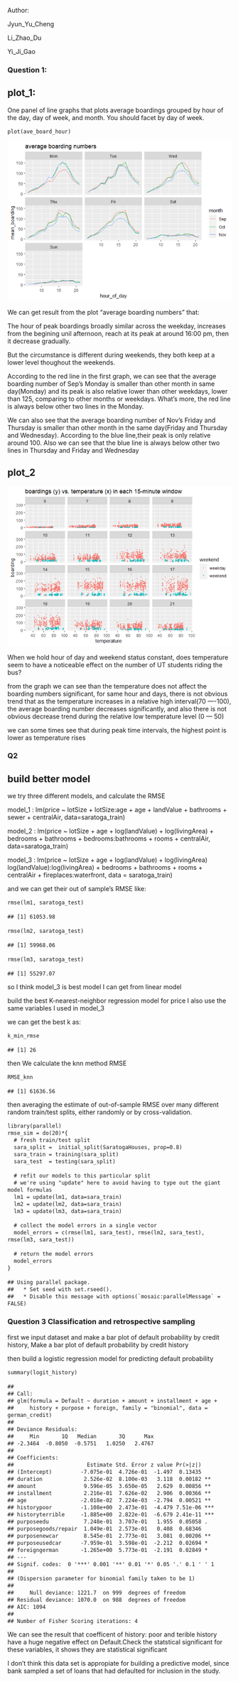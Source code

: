 Author:

Jyun\_Yu\_Cheng

Li\_Zhao\_Du

Yi\_Ji\_Gao

### Question 1:

plot\_1:
--------

One panel of line graphs that plots average boardings grouped by hour of
the day, day of week, and month. You should facet by day of week.

    plot(ave_board_hour)

![](HW2_files/figure-markdown_strict/average%20boarding%20numbers-1.png)

We can get result from the plot “average boarding numbers” that:

The hour of peak boardings broadly similar across the weekday, increases
from the begining unil afternoon, reach at its peak at around 16:00 pm,
then it decrease gradually.

But the circumstance is different during weekends, they both keep at a
lower level thoughout the weekends.

According to the red line in the first graph, we can see that the
average boarding number of Sep’s Monday is smaller than other month in
same day(Monday) and its peak is also relative lower than other
weekdays, lower than 125, comparing to other months or weekdays. What’s
more, the red line is always below other two lines in the Monday.

We can also see that the average boarding number of Nov’s Friday and
Thursday is smaller than other month in the same day(Friday and Thursday
and Wednesday). According to the blue line,their peak is only relative
around 100. Also we can see that the blue line is always below other two
lines in Thursday and Friday and Wednesday

plot\_2
-------

![](HW2_files/figure-markdown_strict/boardings%20(y)%20vs.%20temperature%20(x)%20in%20each%2015-minute%20window-1.png)

When we hold hour of day and weekend status constant, does temperature
seem to have a noticeable effect on the number of UT students riding the
bus?

from the graph we can see than the temperature does not affect the
boarding numbers significant, for same hour and days, there is not
obvious trend that as the temperature increases in a relative high
interval(70 —-100), the average boarding number decreases significantly,
and also there is not obvious decrease trend during the relative low
temperature level (0 — 50)

we can some times see that during peak time intervals, the highest point
is lower as temperature rises

### Q2

build better model
------------------

we try three different models, and calculate the RMSE

model\_1 : lm(price ~ lotSize + lotSize:age + age + landValue +
bathrooms + sewer + centralAir, data=saratoga\_train)

model\_2 : lm(price ~ lotSize + age + log(landValue) + log(livingArea) +
bedrooms + bathrooms + bedrooms:bathrooms + rooms + centralAir,
data=saratoga\_train)

model\_3 : lm(price ~ lotSize + age + log(landValue) + log(livingArea)
log(landValue):log(livingArea) + bedrooms + bathrooms + rooms +
centralAir + fireplaces:waterfront, data = saratoga\_train)

and we can get their out of sample’s RMSE like:

    rmse(lm1, saratoga_test)

    ## [1] 61053.98

    rmse(lm2, saratoga_test)

    ## [1] 59968.06

    rmse(lm3, saratoga_test)  

    ## [1] 55297.07

so I think model\_3 is best model I can get from linear model

build the best K-nearest-neighbor regression model for price I also use
the same variables I used in model\_3

we can get the best k as:

    k_min_rmse

    ## [1] 26

then We calculate the knn method RMSE

    RMSE_knn

    ## [1] 61636.56

then averaging the estimate of out-of-sample RMSE over many different
random train/test splits, either randomly or by cross-validation.

    library(parallel)
    rmse_sim = do(20)*{
      # fresh train/test split
      sara_split =  initial_split(SaratogaHouses, prop=0.8)
      sara_train = training(sara_split)
      sara_test  = testing(sara_split)
      
      # refit our models to this particular split
      # we're using "update" here to avoid having to type out the giant model formulas
      lm1 = update(lm1, data=sara_train)
      lm2 = update(lm2, data=sara_train)
      lm3 = update(lm3, data=sara_train)
      
      # collect the model errors in a single vector
      model_errors = c(rmse(lm1, sara_test), rmse(lm2, sara_test), rmse(lm3, sara_test))
      
      # return the model errors
      model_errors
    }

    ## Using parallel package.
    ##   * Set seed with set.rseed().
    ##   * Disable this message with options(`mosaic:parallelMessage` = FALSE)

### Question 3 Classification and retrospective sampling

first we input dataset and make a bar plot of default probability by
credit history, Make a bar plot of default probability by credit history

then build a logistic regression model for predicting default
probability

    summary(logit_history)

    ## 
    ## Call:
    ## glm(formula = Default ~ duration + amount + installment + age + 
    ##     history + purpose + foreign, family = "binomial", data = german_credit)
    ## 
    ## Deviance Residuals: 
    ##     Min       1Q   Median       3Q      Max  
    ## -2.3464  -0.8050  -0.5751   1.0250   2.4767  
    ## 
    ## Coefficients:
    ##                       Estimate Std. Error z value Pr(>|z|)    
    ## (Intercept)         -7.075e-01  4.726e-01  -1.497  0.13435    
    ## duration             2.526e-02  8.100e-03   3.118  0.00182 ** 
    ## amount               9.596e-05  3.650e-05   2.629  0.00856 ** 
    ## installment          2.216e-01  7.626e-02   2.906  0.00366 ** 
    ## age                 -2.018e-02  7.224e-03  -2.794  0.00521 ** 
    ## historypoor         -1.108e+00  2.473e-01  -4.479 7.51e-06 ***
    ## historyterrible     -1.885e+00  2.822e-01  -6.679 2.41e-11 ***
    ## purposeedu           7.248e-01  3.707e-01   1.955  0.05058 .  
    ## purposegoods/repair  1.049e-01  2.573e-01   0.408  0.68346    
    ## purposenewcar        8.545e-01  2.773e-01   3.081  0.00206 ** 
    ## purposeusedcar      -7.959e-01  3.598e-01  -2.212  0.02694 *  
    ## foreigngerman       -1.265e+00  5.773e-01  -2.191  0.02849 *  
    ## ---
    ## Signif. codes:  0 '***' 0.001 '**' 0.01 '*' 0.05 '.' 0.1 ' ' 1
    ## 
    ## (Dispersion parameter for binomial family taken to be 1)
    ## 
    ##     Null deviance: 1221.7  on 999  degrees of freedom
    ## Residual deviance: 1070.0  on 988  degrees of freedom
    ## AIC: 1094
    ## 
    ## Number of Fisher Scoring iterations: 4

We can see the result that coefficent of history: poor and terible
history have a huge negative effect on Default.Check the statstical
significant for these variables, it shows they are statistical
significant

I don’t think this data set is appropiate for building a predictive
model, since bank sampled a set of loans that had defaulted for
inclusion in the study.
